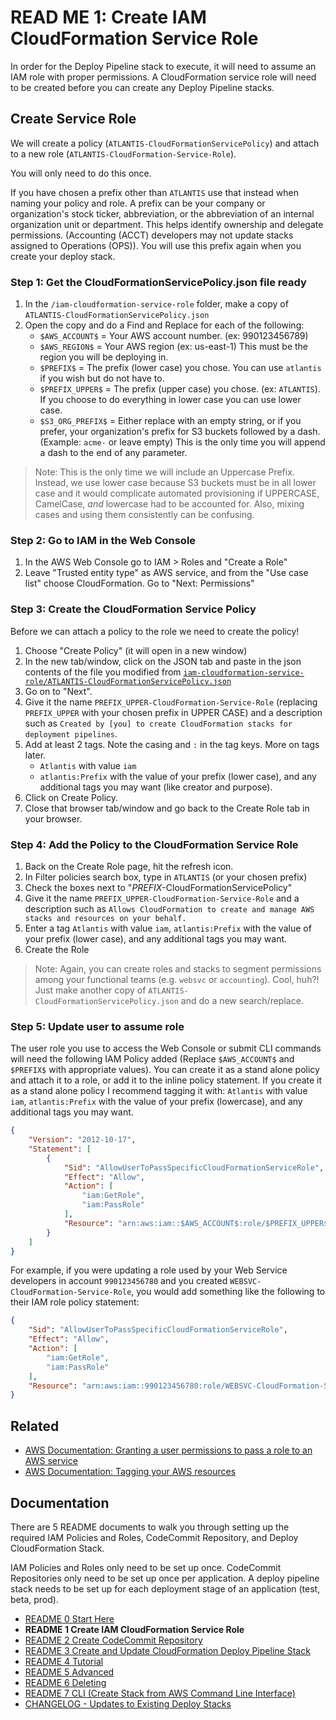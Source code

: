 # READ ME 1: Create IAM CloudFormation Service Role

In order for the Deploy Pipeline stack to execute, it will need to assume an IAM role with proper permissions. A CloudFormation service role will need to be created before you can create any Deploy Pipeline stacks.

## Create Service Role

We will create a policy (`ATLANTIS-CloudFormationServicePolicy`) and attach to a new role (`ATLANTIS-CloudFormation-Service-Role`).

You will only need to do this once.

If you have chosen a prefix other than `ATLANTIS` use that instead when naming your policy and role. A prefix can be your company or organization's stock ticker, abbreviation, or the abbreviation of an internal organization unit or department. This helps identify ownership and delegate permissions. (Accounting (ACCT) developers may not update stacks assigned to Operations (OPS)). You will use this prefix again when you create your deploy stack.

### Step 1: Get the CloudFormationServicePolicy.json file ready

1. In the `/iam-cloudformation-service-role` folder, make a copy of `ATLANTIS-CloudFormationServicePolicy.json`
2. Open the copy and do a Find and Replace for each of the following:
   - `$AWS_ACCOUNT$` = Your AWS account number. (ex: 990123456789)
   - `$AWS_REGION$` = Your AWS region (ex: us-east-1) This must be the region you will be deploying in.
   - `$PREFIX$` = The prefix (lower case) you chose. You can use `atlantis` if you wish but do not have to.
   - `$PREFIX_UPPER$` = The prefix (upper case) you chose. (ex: `ATLANTIS`). If you choose to do everything in lower case you can use lower case.
   - `$S3_ORG_PREFIX$` = Either replace with an empty string, or if you prefer, your organization's prefix for S3 buckets followed by a dash. (Example: `acme-` or leave empty) This is the only time you will append a dash to the end of any parameter.

> Note: This is the only time we will include an Uppercase Prefix. Instead, we use lower case because S3 buckets must be in all lower case and it would complicate automated provisioning if UPPERCASE, CamelCase, _and_ lowercase had to be accounted for. Also, mixing cases and using them consistently can be confusing.

### Step 2: Go to IAM in the Web Console

1. In the AWS Web Console go to IAM > Roles and "Create a Role"
2. Leave "Trusted entity type" as AWS service, and from the "Use case list" choose CloudFormation. Go to "Next: Permissions"

### Step 3: Create the CloudFormation Service Policy

Before we can attach a policy to the role we need to create the policy!

1. Choose "Create Policy" (it will open in a new window)
2. In the new tab/window, click on the JSON tab and paste in the json contents of the file you modified from [`iam-cloudformation-service-role/ATLANTIS-CloudFormationServicePolicy.json`](iam-service-role/ATLANTIS-CloudFormationServicePolicy.json)
3. Go on to "Next".
4. Give it the name `PREFIX_UPPER-CloudFormation-Service-Role` (replacing `PREFIX_UPPER` with your chosen prefix in UPPER CASE) and a description such as `Created by [you] to create CloudFormation stacks for deployment pipelines`.
5. Add at least 2 tags. Note the casing and `:` in the tag keys. More on tags later.
   -  `Atlantis` with value `iam`
   -  `atlantis:Prefix` with the value of your prefix (lower case), and any additional tags you may want (like creator and purpose). 
6. Click on Create Policy.
7. Close that browser tab/window and go back to the Create Role tab in your browser.

### Step 4: Add the Policy to the CloudFormation Service Role

1. Back on the Create Role page, hit the refresh icon.
2. In Filter policies search box, type in `ATLANTIS` (or your chosen prefix)
3. Check the boxes next to "_PREFIX_-CloudFormationServicePolicy"
4. Give it the name `PREFIX_UPPER-CloudFormation-Service-Role` and a description such as `Allows CloudFormation to create and manage AWS stacks and resources on your behalf.`
5. Enter a tag `Atlantis` with value `iam`, `atlantis:Prefix` with the value of your prefix (lower case), and any additional tags you may want.
6. Create the Role

> Note: Again, you can create roles and stacks to segment permissions among your functional teams (e.g. `websvc` or `accounting`). Cool, huh?! Just make another copy of `ATLANTIS-CloudFormationServicePolicy.json` and do a new search/replace.

### Step 5: Update user to assume role

The user role you use to access the Web Console or submit CLI commands will need the following IAM Policy added (Replace `$AWS_ACCOUNT$` and `$PREFIX$` with appropriate values). You can create it as a stand alone policy and attach it to a role, or add it to the inline policy statement. If you create it as a stand alone policy I recommend tagging it with: `Atlantis` with value `iam`, `atlantis:Prefix` with the value of your prefix (lowercase), and any additional tags you may want.

```JSON
{
    "Version": "2012-10-17",
    "Statement": [
        {
            "Sid": "AllowUserToPassSpecificCloudFormationServiceRole",
            "Effect": "Allow",
            "Action": [
                "iam:GetRole",
                "iam:PassRole" 
            ],
            "Resource": "arn:aws:iam::$AWS_ACCOUNT$:role/$PREFIX_UPPER$-CloudFormation-Service-Role"
        }
    ]
}
```

For example, if you were updating a role used by your Web Service developers in account `990123456780` and you created `WEBSVC-CloudFormation-Service-Role`, you would add something like the following to their IAM role policy statement:

```JSON
{
    "Sid": "AllowUserToPassSpecificCloudFormationServiceRole",
    "Effect": "Allow",
    "Action": [
        "iam:GetRole",
        "iam:PassRole" 
    ],
    "Resource": "arn:aws:iam::990123456780:role/WEBSVC-CloudFormation-Service-Role"
}
```

## Related

- [AWS Documentation: Granting a user permissions to pass a role to an AWS service](https://docs.aws.amazon.com/IAM/latest/UserGuide/id_roles_use_passrole.html)
- [AWS Documentation: Tagging your AWS resources](https://docs.aws.amazon.com/tag-editor/latest/userguide/tagging.html)

## Documentation

There are 5 README documents to walk you through setting up the required IAM Policies and Roles, CodeCommit Repository, and Deploy CloudFormation Stack. 

IAM Policies and Roles only need to be set up once. CodeCommit Repositories only need to be set up once per application. A deploy pipeline stack needs to be set up for each deployment stage of an application (test, beta, prod).

- [README 0 Start Here](./README-0-Start-Here.md)
- **README 1 Create IAM CloudFormation Service Role**
- [README 2 Create CodeCommit Repository](./README-2-CodeCommit-Repository.md)
- [README 3 Create and Update CloudFormation Deploy Pipeline Stack](./README-3-CloudFormation-Deploy-Stack.md)
- [README 4 Tutorial](./README-4-Tutorial.md)
- [README 5 Advanced](./README-5-Advanced.md)
- [README 6 Deleting](./README-6-Deleting.md)
- [README 7 CLI (Create Stack from AWS Command Line Interface)](./README-7-CLI.md)
- [CHANGELOG - Updates to Existing Deploy Stacks](../CHANGELOG.md)
